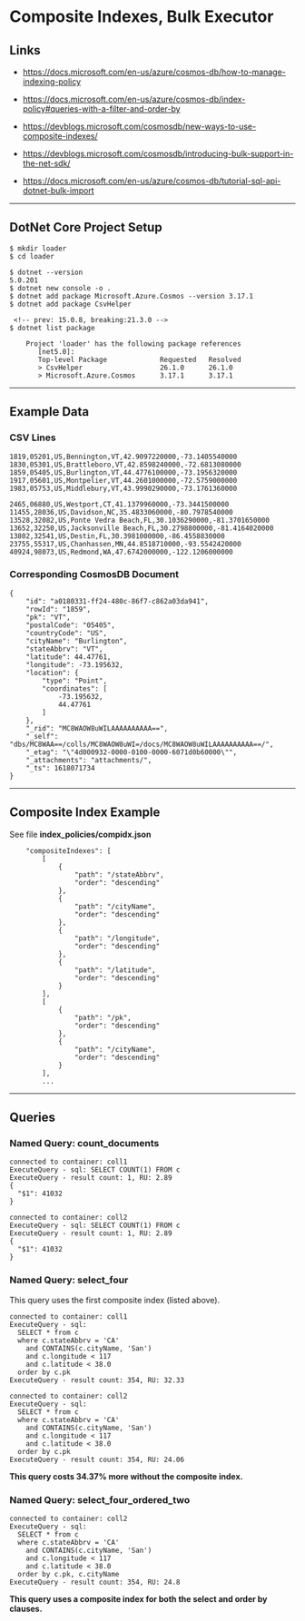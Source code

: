 # Composite Indexes, Bulk Executor

## Links

- https://docs.microsoft.com/en-us/azure/cosmos-db/how-to-manage-indexing-policy
- https://docs.microsoft.com/en-us/azure/cosmos-db/index-policy#queries-with-a-filter-and-order-by
- https://devblogs.microsoft.com/cosmosdb/new-ways-to-use-composite-indexes/

- https://devblogs.microsoft.com/cosmosdb/introducing-bulk-support-in-the-net-sdk/
- https://docs.microsoft.com/en-us/azure/cosmos-db/tutorial-sql-api-dotnet-bulk-import

---

## DotNet Core Project Setup

```
$ mkdir loader
$ cd loader

$ dotnet --version
5.0.201
$ dotnet new console -o .
$ dotnet add package Microsoft.Azure.Cosmos --version 3.17.1
$ dotnet add package CsvHelper

 <!-- prev: 15.0.8, breaking:21.3.0 -->
$ dotnet list package

    Project 'loader' has the following package references
       [net5.0]:
       Top-level Package             Requested   Resolved
       > CsvHelper                   26.1.0      26.1.0
       > Microsoft.Azure.Cosmos      3.17.1      3.17.1
```

---

## Example Data

### CSV Lines

```
1819,05201,US,Bennington,VT,42.9097220000,-73.1405540000
1830,05301,US,Brattleboro,VT,42.8598240000,-72.6813080000
1859,05405,US,Burlington,VT,44.4776100000,-73.1956320000
1917,05601,US,Montpelier,VT,44.2601000000,-72.5759000000
1983,05753,US,Middlebury,VT,43.9990290000,-73.1761360000

2465,06880,US,Westport,CT,41.1379960000,-73.3441500000
11455,28036,US,Davidson,NC,35.4833060000,-80.7978540000
13528,32082,US,Ponte Vedra Beach,FL,30.1036290000,-81.3701650000
13652,32250,US,Jacksonville Beach,FL,30.2798800000,-81.4164020000
13802,32541,US,Destin,FL,30.3981000000,-86.4558830000
23755,55317,US,Chanhassen,MN,44.8518710000,-93.5542420000
40924,98073,US,Redmond,WA,47.6742000000,-122.1206000000
```

### Corresponding CosmosDB Document

```
{
    "id": "a0180331-ff24-480c-86f7-c862a03da941",
    "rowId": "1859",
    "pk": "VT",
    "postalCode": "05405",
    "countryCode": "US",
    "cityName": "Burlington",
    "stateAbbrv": "VT",
    "latitude": 44.47761,
    "longitude": -73.195632,
    "location": {
        "type": "Point",
        "coordinates": [
            -73.195632,
            44.47761
        ]
    },
    "_rid": "MC8WAOW8uWILAAAAAAAAAA==",
    "_self": "dbs/MC8WAA==/colls/MC8WAOW8uWI=/docs/MC8WAOW8uWILAAAAAAAAAA==/",
    "_etag": "\"4d000932-0000-0100-0000-6071d0b60000\"",
    "_attachments": "attachments/",
    "_ts": 1618071734
}
```

---

## Composite Index Example

See file **index_policies/compidx.json**

```
    "compositeIndexes": [
        [
            {
                "path": "/stateAbbrv",
                "order": "descending"
            },
            {
                "path": "/cityName",
                "order": "descending"
            },
            {
                "path": "/longitude",
                "order": "descending"
            },
            {
                "path": "/latitude",
                "order": "descending"
            }
        ],
        [
            {
                "path": "/pk",
                "order": "descending"
            },
            {
                "path": "/cityName",
                "order": "descending"
            }
        ],
        ...
```

---

## Queries

### Named Query: count_documents

```
connected to container: coll1
ExecuteQuery - sql: SELECT COUNT(1) FROM c
ExecuteQuery - result count: 1, RU: 2.89
{
  "$1": 41032
}

connected to container: coll2
ExecuteQuery - sql: SELECT COUNT(1) FROM c
ExecuteQuery - result count: 1, RU: 2.89
{
  "$1": 41032
}
```

### Named Query: select_four

This query uses the first composite index (listed above).

```
connected to container: coll1
ExecuteQuery - sql: 
  SELECT * from c 
  where c.stateAbbrv = 'CA'
    and CONTAINS(c.cityName, 'San')
    and c.longitude < 117
    and c.latitude < 38.0
  order by c.pk
ExecuteQuery - result count: 354, RU: 32.33

connected to container: coll2
ExecuteQuery - sql: 
  SELECT * from c 
  where c.stateAbbrv = 'CA'
    and CONTAINS(c.cityName, 'San')
    and c.longitude < 117
    and c.latitude < 38.0
  order by c.pk
ExecuteQuery - result count: 354, RU: 24.06
```

**This query costs 34.37% more without the composite index.**

### Named Query: select_four_ordered_two

```
connected to container: coll2
ExecuteQuery - sql:
  SELECT * from c 
  where c.stateAbbrv = 'CA'
    and CONTAINS(c.cityName, 'San')
    and c.longitude < 117
    and c.latitude < 38.0
  order by c.pk, c.cityName
ExecuteQuery - result count: 354, RU: 24.8
```

**This query uses a composite index for both the select and order by clauses.**

